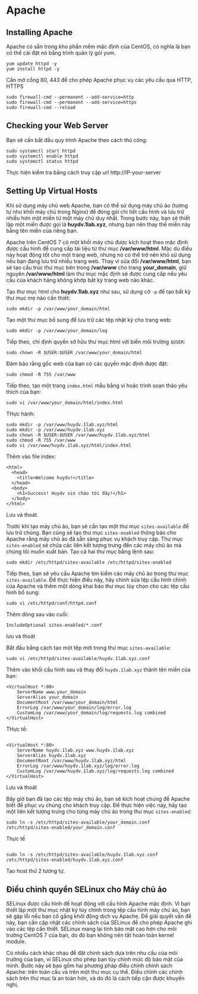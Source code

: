 # Apache
## Installing Apache
Apache có sẵn trong kho phần mềm mặc định của CentOS, có nghĩa là bạn có thể cài đặt nó bằng trình quản lý gói yum.
```
yum update httpd -y
yum install httpd -y
```


Cần mở cổng 80, 443 để cho phép Apache phục vụ các yêu cầu qua HTTP, HTTPS

```
sudo firewall-cmd --permanent --add-service=http
sudo firewall-cmd --permanent --add-service=https
sudo firewall-cmd --reload
```

##  Checking your Web Server
Bạn sẽ cần bắt đầu quy trình Apache theo cách thủ công:
```
sudo systemctl start httpd
sudo systemctl enable httpd
sudo systemctl status httpd
```

Thực hiện kiểm tra bằng cách truy cập url http://IP-your-server 
## Setting Up Virtual Hosts
Khi sử dụng máy chủ web Apache, bạn có thể sử dụng máy chủ ảo (tương tự như khối máy chủ trong Nginx) để đóng gói chi tiết cấu hình và lưu trữ nhiều hơn một miền từ một máy chủ duy nhất. Trong bước này, bạn sẽ thiết lập một miền được gọi là **huydv.1lab.xyz**, nhưng bạn nên thay thế miền này bằng tên miền của riêng bạn. 

Apache trên CentOS 7 có một khối máy chủ được kích hoạt theo mặc định được cấu hình để cung cấp tài liệu từ thư mục **/var/www/html**. Mặc dù điều này hoạt động tốt cho một trang web, nhưng nó có thể trở nên khó sử dụng nếu bạn đang lưu trữ nhiều trang web. Thay vì sửa đổi **/var/www/html**, bạn sẽ tạo cấu trúc thư mục bên trong **/var/www** cho trang **your_domain**, giữ nguyên **/var/www/html** làm thư mục mặc định sẽ được cung cấp nếu yêu cầu của khách hàng không khớp bất kỳ trang web nào khác.

Tạo thư mục html cho **huydv.1lab.xyz** như sau, sử dụng cờ `-p` để tạo bất kỳ thư mục mẹ nào cần thiết:
```
sudo mkdir -p /var/www/your_domain/html
```

Tạo một thư mục bổ sung để lưu trữ các tệp nhật ký cho trang web:
```
sudo mkdir -p /var/www/your_domain/log
```

Tiếp theo, chỉ định quyền sở hữu thư mục html với biến môi trường `$USER`:
```
sudo chown -R $USER:$USER /var/www/your_domain/html
```

Đảm bảo rằng gốc web của bạn có các quyền mặc định được đặt:
```
sudo chmod -R 755 /var/www
```

Tiếp theo, tạo một trang `index.html` mẫu bằng vi hoặc trình soạn thảo yêu thích của bạn:
```
sudo vi /var/www/your_domain/html/index.html
```


THực hành:
```
sudo mkdir -p /var/www/huydv.1lab.xyz/html
sudo mkdir -p /var/www/huydv.1lab.xyz
sudo chown -R $USER:$USER /var/www/huydv.1lab.xyz/html
sudo chmod -R 755 /var/www
sudo vi /var/www/huydv.1lab.xyz/html/index.html
```

Thêm vào file index:
```
<html>
  <head>
    <title>Welcome huydv!</title>
  </head>
  <body>
    <h1>Success! Huydv xin chào tới đây!</h1>
  </body>
</html>
```

Lưu và thoát.

Trước khi tạo máy chủ ảo, bạn sẽ cần tạo một thư mục `sites-available` để lưu trữ chúng. Bạn cũng sẽ tạo thư mục `sites-enabled` thông báo cho Apache rằng máy chủ ảo đã sẵn sàng phục vụ khách truy cập. Thư mục `sites-enabled` sẽ chứa các liên kết tượng trưng đến các máy chủ ảo mà chúng tôi muốn xuất bản. Tạo cả hai thư mục bằng lệnh sau:
```
sudo mkdir /etc/httpd/sites-available /etc/httpd/sites-enabled
```

Tiếp theo, bạn sẽ yêu cầu Apache tìm kiếm các máy chủ ảo trong thư mục `sites-available`. Để thực hiện điều này, hãy chỉnh sửa tệp cấu hình chính của Apache và thêm một dòng khai báo thư mục tùy chọn cho các tệp cấu hình bổ sung:

```
sudo vi /etc/httpd/conf/httpd.conf
```

Thêm dòng sau vào cuối:
```
IncludeOptional sites-enabled/*.conf
```

lưu và thoát

Bắt đầu bằng cách tạo một tệp mới trong thư mục `sites-available`:
```
sudo vi /etc/httpd/sites-available/huydv.1lab.xyz.conf
```
Thêm vào khối cấu hình sau và thay đổi `huydv.1lab.xyz` thành tên miền của bạn:
```
<VirtualHost *:80>
    ServerName www.your_domain
    ServerAlias your_domain
    DocumentRoot /var/www/your_domain/html
    ErrorLog /var/www/your_domain/log/error.log
    CustomLog /var/www/your_domain/log/requests.log combined
</VirtualHost>
```
THực tế:
```

<VirtualHost *:80>
    ServerName huydv.1lab.xyz www.huydv.1lab.xyz
    ServerAlias huydv.1lab.xyz
    DocumentRoot /var/www/huydv.1lab.xyz/html
    ErrorLog /var/www/huydv.1lab.xyz/log/error.log
    CustomLog /var/www/huydv.1lab.xyz/log/requests.log combined
</VirtualHost>
```
Lưu và thoát

Bây giờ bạn đã tạo các tệp máy chủ ảo, bạn sẽ kích hoạt chúng để Apache biết để phục vụ chúng cho khách truy cập. Để thực hiện việc này, hãy tạo một liên kết tượng trưng cho từng máy chủ ảo trong thư mục `sites-enabled`:

```
sudo ln -s /etc/httpd/sites-available/your_domain.conf /etc/httpd/sites-enabled/your_domain.conf
```

Thực tế
```

sudo ln -s /etc/httpd/sites-available/huydv.1lab.xyz.conf /etc/httpd/sites-enabled/huydv.1lab.xyz.conf
```

Tạo host thứ 2 tương tự.
## Điều chỉnh quyền SELinux cho Máy chủ ảo
SELinux được cấu hình để hoạt động với cấu hình Apache mặc định. Vì bạn thiết lập một thư mục nhật ký tùy chỉnh trong tệp cấu hình máy chủ ảo, bạn sẽ gặp lỗi nếu bạn cố gắng khởi động dịch vụ Apache. Để giải quyết vấn đề này, bạn cần cập nhật các chính sách của SELinux để cho phép Apache ghi vào các tệp cần thiết. SELinux mang lại tính bảo mật cao hơn cho môi trường CentOS 7 của bạn, do đó bạn không nên tắt hoàn toàn kernel module.

Có nhiều cách khác nhau để đặt chính sách dựa trên nhu cầu của môi trường của bạn, vì SELinux cho phép bạn tùy chỉnh mức độ bảo mật của mình. Bước này sẽ bao gồm hai phương pháp điều chỉnh chính sách Apache: trên toàn cầu và trên một thư mục cụ thể. Điều chỉnh các chính sách trên thư mục là an toàn hơn, và do đó là cách tiếp cận được khuyến nghị.


